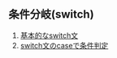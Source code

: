 ## 条件分岐(switch)

1. [基本的なswitch文](./switch_sample_001.go)
2. [switch文のcaseで条件判定](./switch_sample_002.go)
